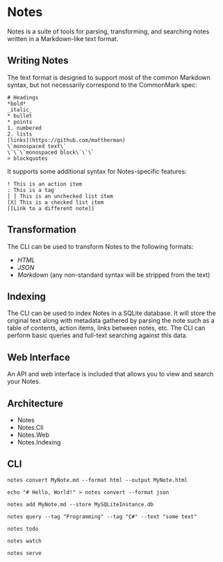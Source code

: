 # Notes

Notes is a suite of tools for parsing, transforming, and searching notes written in a Markdown-like text format.

## Writing Notes

The text format is designed to support most of the common Markdown syntax, but not necessarily correspond to the CommonMark spec:
```
# Headings
*bold*
_italic_
* bullet
* points
1. numbered
2. lists
[links](https://github.com/mattherman)
\`monospaced text\`
\`\`\`monospaced block\`\`\`
> blockquotes
```

It supports some additional syntax for Notes-specific features:
```
! This is an action item
: This is a tag
[ ] This is an unchecked list item
[X] This is a checked list item
[[Link to a different note]]
```

## Transformation

The CLI can be used to transform Notes to the following formats:
* *HTML*
* *JSON*
* *Markdown* (any non-standard syntax will be stripped from the text)

## Indexing

The CLI can be used to index Notes in a SQLite database. It will store the original text along with metadata gathered by parsing the note such as a table of contents, action items, links between notes, etc. The CLI can perform basic queries and full-text searching against this data.

## Web Interface

An API and web interface is included that allows you to view and search your Notes.

## Architecture

* Notes
* Notes.Cli
* Notes.Web
* Notes.Indexing

## CLI

```
notes convert MyNote.md --format html --output MyNote.html
```

```
echo "# Hello, World!" > notes convert --format json
```

```
notes add MyNote.md --store MySQLiteInstance.db
```

```
notes query --tag "Programming" --tag "C#" --text "some text"
```

```
notes todo
```

```
notes watch
```

```
notes serve
```

